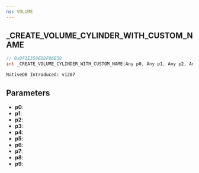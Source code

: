 ```yaml
---
ns: VOLUME
---
```

## _CREATE_VOLUME_CYLINDER_WITH_CUSTOM_NAME

```c
// 0xDF1E350EDDF06E59
int _CREATE_VOLUME_CYLINDER_WITH_CUSTOM_NAME(Any p0, Any p1, Any p2, Any p3, Any p4, Any p5, Any p6, Any p7, Any p8, Any p9);
```

```
NativeDB Introduced: v1207
```

## Parameters
* **p0**:
* **p1**:
* **p2**:
* **p3**:
* **p4**:
* **p5**:
* **p6**:
* **p7**:
* **p8**:
* **p9**:
